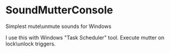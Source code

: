 # SoundMutterConsole
Simplest mute\unmute sounds for Windows

I use this with Windows "Task Scheduler" tool. Execute mutter on lock\unlock triggers.
